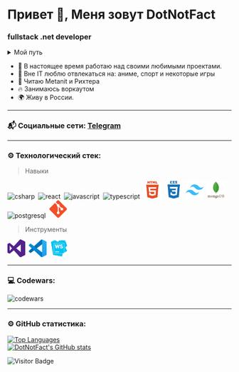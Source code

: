 <h1 align="left">Привет 👋, Меня зовут DotNotFact</h1>
<h3 align="left">fullstack .net developer</h3>

<details>
 
 <summary>Мой путь</summary>
 
 > * С самого начала моего пути я стремился к углублению знаний в IT и активно участвовал в различных проектах. В старших классах я начал увлекаться программированием, пробуя свои силы в разработке сайтов и приложений. Первые шаги в Frontend-разработке открыли для меня мир возможностей, тогда же я познакомился с C# и серверной разработкой.
 >
 > * Простота и элегантность C# меня покорили. Я обнаружил, что этот язык позволяет создавать не только простые и удобные приложения, но и сложные, высоконагруженные системы. Я стал углубляться в изучение архитектуры программного обеспечения, принципов оптимизации и повышения производительности.
 >
 > * Моё обучение не ограничивалось только классическими методами. Я участвовал в различных онлайн-курсах и вебинарах, а также посещал конференции и митапы. В университетские годы я присоединился к студенческим организациям и участвовал в хакатонах, где не только развивал свои навыки, но и заводил полезные знакомства с единомышленниками.
 >
 > * В свободное время я участвовал в проектах с открытым исходным кодом и занимался фрилансом, что позволило мне накопить разнообразный опыт и научиться решать реальные задачи. Эти проекты помогли мне развить навыки работы в команде, улучшить умение решать проблемы и адаптироваться к новым вызовам.
 >
 > * С каждым новым проектом я старался внедрять передовые технологии и лучшие практики разработки. Моё стремление к совершенству и постоянному обучению позволили мне стать уверенным и опытным разработчиком.
 >
 > * Если вы ищете спокойного, рассудительного и увлеченного спортом разработчика для реализации ваших идей, я готов предложить свои знания и опыт. Давайте сотрудничать и воплощать ваши проекты в жизнь!

</details>

* 🎯 В настоящее время работаю над своими любимыми проектами.
* 💜 Вне IT люблю отвлекаться на: аниме, спорт и некоторые игры
* 🔭 Читаю Metanit и Рихтера
* 🔥 Занимаюсь воркаутом 
* 🌍 Живу в России.
 
---

### 📬 Социальные сети: [Telegram](https://t.me/dotnotfact)

---

### ⚙️ Технологический стек:

> Навыки
  
<div>
  <img src="https://raw.githubusercontent.com/danielcranney/readme-generator/main/public/icons/skills/csharp-colored.svg" width="40" height="40" alt="csharp" title="csharp" />&nbsp;
  <img src="https://raw.githubusercontent.com/danielcranney/readme-generator/main/public/icons/skills/react-colored.svg" width="40" height="40" alt="react" title="react" />&nbsp;
  <img src="https://raw.githubusercontent.com/danielcranney/readme-generator/main/public/icons/skills/javascript-colored.svg" width="40" height="40" alt="javascript" title="javascript" />&nbsp;
  <img src="https://raw.githubusercontent.com/danielcranney/readme-generator/main/public/icons/skills/typescript-colored.svg" width="40" height="40" alt="typescript" title="typescript" />&nbsp;
  <img src="https://github.com/devicons/devicon/blob/master/icons/html5/html5-plain-wordmark.svg" width="40" height="40" alt="html" title="html" />&nbsp;
  <img src="https://github.com/devicons/devicon/blob/master/icons/css3/css3-plain-wordmark.svg" width="40" height="40" alt="css" title="css" />&nbsp;
  <img src="https://github.com/devicons/devicon/blob/master/icons/tailwindcss/tailwindcss-original.svg" width="40" height="40" alt="tailwindcss" title="tailwindcss" />&nbsp;
  <img src="https://github.com/devicons/devicon/blob/master/icons/mongodb/mongodb-original-wordmark.svg" width="40" height="40" alt="mongodb" title="mongodb" />&nbsp;
  <img src="https://raw.githubusercontent.com/danielcranney/readme-generator/main/public/icons/skills/postgresql-colored.svg" width="40" height="40" alt="postgresql" title="postgresql" />&nbsp;
  <img src="https://github.com/devicons/devicon/blob/master/icons/git/git-original.svg" width="40" height="40" alt="git" title="git" />&nbsp;
</div>

> Инструменты

<div> 
  <img src="https://github.com/devicons/devicon/blob/master/icons/visualstudio/visualstudio-plain.svg" width="40" height="40" alt="visual studio" title="visual studio" />&nbsp;
  <img src="https://github.com/devicons/devicon/blob/master/icons/vscode/vscode-original.svg" width="40" height="40" alt="visual studio code" title="visual studio code" />&nbsp; 
  <img src="https://github.com/devicons/devicon/blob/master/icons/webstorm/webstorm-plain.svg" width="40" height="40" alt="web storm" title="web storm" />&nbsp;
</div>

--- 

### 💻 Codewars:

![codewars](https://www.codewars.com/users/DotNotFact/badges/large)

---

### ⚙️ GitHub статистика:  

<div>
  <a align="left" href="https://github.com/DotNotFact" align="left">
    <img src="https://github-readme-stats.vercel.app/api/top-langs/?username=DotNotFact&langs_count=10&title_color=0891b2&text_color=ffffff&icon_color=0891b2&bg_color=1c1917&hide_border=true&locale=en&custom_title=Top%20%Languages" alt="Top Languages" />
  </a>
</div>

<div>
  <a align="right" href="http://www.github.com/DotNotFact">
    <img src="https://github-readme-stats.vercel.app/api?username=DotNotFact&show_icons=true&hide=&count_private=true&title_color=0891b2&text_color=ffffff&icon_color=0891b2&bg_color=1c1917&hide_border=true&show_icons=true" alt="DotNotFact's GitHub stats" />
  </a>
</div>

![Visitor Badge](https://visitor-badge.laobi.icu/badge?page_id=DotNotFact)
